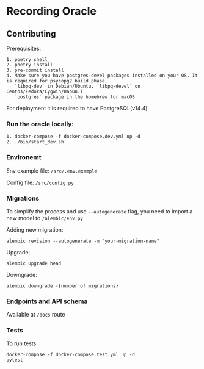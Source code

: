 # Recording Oracle

## Contributing

Prerequisites:
```
1. poetry shell
2. poetry install
3. pre-commit install
4. Make sure you have postgres-devel packages installed on your OS. It is required for psycopg2 build phase.
   `libpq-dev` in Debian/Ubuntu, `libpq-devel` on Centos/Fedora/Cygwin/Babun.)
   `postgres` package in the homebrew for macOS
```   
   

For deployment it is required to have PostgreSQL(v14.4)


### Run the oracle locally:

```
1. docker-compose -f docker-compose.dev.yml up -d
2. ./bin/start_dev.sh
```

### Environemt
Env example file: `/src/.env.example`

Config file: `/src/config.py`


### Migrations
To simplify the process and use `--autogenerate` flag, you need to import a new model to `/alembic/env.py`

Adding new migration:
```
alembic revision --autogenerate -m "your-migration-name"
```

Upgrade:
```
alembic upgrade head
```

Downgrade:
```
alembic downgrade -{number of migrations}
```


### Endpoints and API schema

Available at `/docs` route


### Tests

To run tests
```
docker-compose -f docker-compose.test.yml up -d
pytest
```
